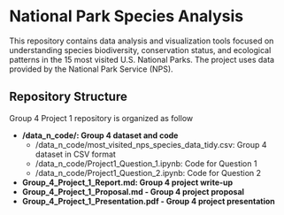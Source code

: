 # National Park Species Analysis

This repository contains data analysis and visualization tools focused on understanding species biodiversity, conservation status, and ecological patterns in the 15 most visited U.S. National Parks. The project uses data provided by the National Park Service (NPS).

## Repository Structure
Group 4 Project 1 repository is organized as follow

* **/data_n_code/: Group 4 dataset and code**
   * /data_n_code/most_visited_nps_species_data_tidy.csv: Group 4 dataset in CSV format
   * /data_n_code/Project1_Question_1.ipynb: Code for Question 1
   * /data_n_code/Project1_Question_2.ipynb: Code for Question 2
* **Group_4_Project_1_Report.md: Group 4 project write-up**
* **Group_4_Project_1_Proposal.md - Group 4 project proposal**
* **Group_4_Project_1_Presentation.pdf - Group 4  project presentation**
